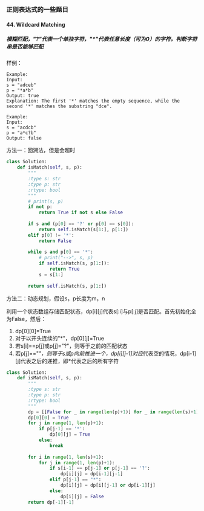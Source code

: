 ### 正则表达式的一些题目

#### 44. Wildcard Matching
##### 模糊匹配，"?"代表一个单独字符，"*"代表任意长度（可为0）的字符。判断字符串是否能够匹配

样例：
```
Example:
Input:
s = "adceb"
p = "*a*b"
Output: true
Explanation: The first '*' matches the empty sequence, while the second '*' matches the substring "dce".

Example:
Input:
s = "acdcb"
p = "a*c?b"
Output: false
```
方法一：回溯法，但是会超时
```python
class Solution:
    def isMatch(self, s, p):
        """
        :type s: str
        :type p: str
        :rtype: bool
        """
        # print(s, p)
        if not p:
            return True if not s else False
        
        if s and (p[0] == '?' or p[0] == s[0]):
            return self.isMatch(s[1:], p[1:])
        elif p[0] != '*':
            return False
        
        while s and p[0] == '*':
            # print("-->", s, p)
            if self.isMatch(s, p[1:]):
                return True
            s = s[1:]
            
        return self.isMatch(s, p[1:])
```
方法二：动态规划，假设s，p长度为m，n

利用一个状态数组存储匹配状态，dp[i][j]代表s[:i]与p[:j]是否匹配。首先初始化全为False，然后：

1. dp[0][0]=True
2. 对于以开头连续的"*"，dp[0][j]=True
3. 若s[i]==p[j]或p[j]="?"，则等于之前的匹配状态
4. 若p[j]=="*"，则等于s或p向前推进一个，dp[i][j-1]对应*代表空的情况，dp[i-1][j]代表之后的递推，即*代表之后的所有字符

```python
class Solution:
    def isMatch(self, s, p):
        """
        :type s: str
        :type p: str
        :rtype: bool
        """
        dp = [[False for _ in range(len(p)+1)] for _ in range(len(s)+1)]
        dp[0][0] = True
        for j in range(1, len(p)+1):
            if p[j-1] == '*':
                dp[0][j] = True
            else:
                break
        
        for i in range(1, len(s)+1):
            for j in range(1, len(p)+1):
                if s[i-1] == p[j-1] or p[j-1] == '?':
                    dp[i][j] = dp[i-1][j-1]
                elif p[j-1] == "*":
                    dp[i][j] = dp[i][j-1] or dp[i-1][j]
                else:
                    dp[i][j] = False
        return dp[-1][-1]
```










